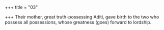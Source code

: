 +++
title = "03"

+++
Their mother, great truth-possessing Aditi, gave birth
to the two who possess all possessions, whose greatness (goes) forward to  lordship.